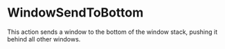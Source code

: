 # WindowSendToBottom #

This action sends a window to the bottom of the window stack, pushing it behind all other windows.